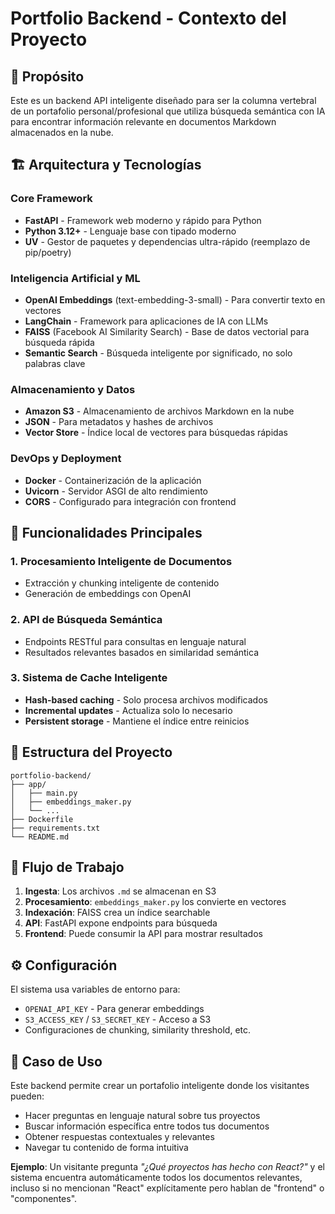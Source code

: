 # Portfolio Backend - Contexto del Proyecto

## 🎯 Propósito

Este es un backend API inteligente diseñado para ser la columna vertebral de un portafolio personal/profesional que utiliza búsqueda semántica con IA para encontrar información relevante en documentos Markdown almacenados en la nube.

## 🏗️ Arquitectura y Tecnologías

### Core Framework
- **FastAPI** - Framework web moderno y rápido para Python
- **Python 3.12+** - Lenguaje base con tipado moderno
- **UV** - Gestor de paquetes y dependencias ultra-rápido (reemplazo de pip/poetry)

### Inteligencia Artificial y ML
- **OpenAI Embeddings** (text-embedding-3-small) - Para convertir texto en vectores
- **LangChain** - Framework para aplicaciones de IA con LLMs
- **FAISS** (Facebook AI Similarity Search) - Base de datos vectorial para búsqueda rápida
- **Semantic Search** - Búsqueda inteligente por significado, no solo palabras clave

### Almacenamiento y Datos
- **Amazon S3** - Almacenamiento de archivos Markdown en la nube
- **JSON** - Para metadatos y hashes de archivos
- **Vector Store** - Índice local de vectores para búsquedas rápidas

### DevOps y Deployment
- **Docker** - Containerización de la aplicación
- **Uvicorn** - Servidor ASGI de alto rendimiento
- **CORS** - Configurado para integración con frontend

## 🔧 Funcionalidades Principales

### 1. Procesamiento Inteligente de Documentos
- Extracción y chunking inteligente de contenido
- Generación de embeddings con OpenAI

### 2. API de Búsqueda Semántica
- Endpoints RESTful para consultas en lenguaje natural
- Resultados relevantes basados en similaridad semántica

### 3. Sistema de Cache Inteligente
- **Hash-based caching** - Solo procesa archivos modificados
- **Incremental updates** - Actualiza solo lo necesario
- **Persistent storage** - Mantiene el índice entre reinicios

## 📁 Estructura del Proyecto

```
portfolio-backend/
├── app/
│   ├── main.py
│   ├── embeddings_maker.py
│   └── ...
├── Dockerfile
├── requirements.txt
└── README.md
```

## 🚀 Flujo de Trabajo

1. **Ingesta**: Los archivos `.md` se almacenan en S3
2. **Procesamiento**: `embeddings_maker.py` los convierte en vectores
3. **Indexación**: FAISS crea un índice searchable
4. **API**: FastAPI expone endpoints para búsqueda
5. **Frontend**: Puede consumir la API para mostrar resultados

## ⚙️ Configuración

El sistema usa variables de entorno para:

- `OPENAI_API_KEY` - Para generar embeddings
- `S3_ACCESS_KEY` / `S3_SECRET_KEY` - Acceso a S3
- Configuraciones de chunking, similarity threshold, etc.

## 🎯 Caso de Uso

Este backend permite crear un portafolio inteligente donde los visitantes pueden:

- Hacer preguntas en lenguaje natural sobre tus proyectos
- Buscar información específica entre todos tus documentos
- Obtener respuestas contextuales y relevantes
- Navegar tu contenido de forma intuitiva

**Ejemplo**: Un visitante pregunta *"¿Qué proyectos has hecho con React?"* y el sistema encuentra automáticamente todos los documentos relevantes, incluso si no mencionan "React" explícitamente pero hablan de "frontend" o "componentes".